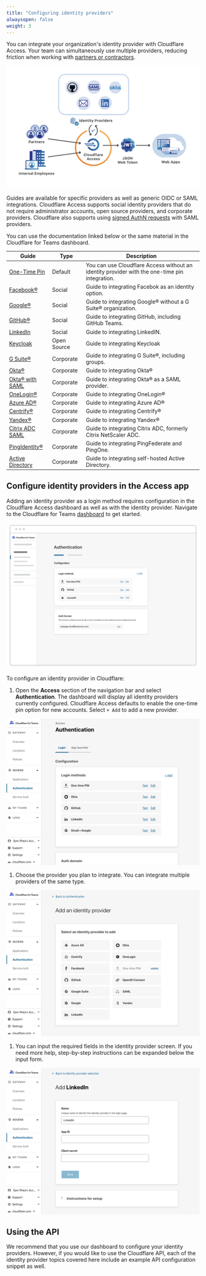 ```yaml
---
title: "Configuring identity providers"
alwaysopen: false
weight: 3
---
```


You can integrate your organization's identity provider with Cloudflare Access. Your team can simultaneously use multiple providers, reducing friction when working with [partners or contractors](https://blog.cloudflare.com/multi-sso-and-cloudflare-access-adding-linkedin-and-github-teams/).

![identity flow](../static/summary/identity.png)

Guides are available for specific providers as well as generic OIDC or SAML integrations. Cloudflare Access supports social identity providers that do not require administrator accounts, open source providers, and corporate providers. Cloudflare also supports using [signed AuthN requests](http://developers.cloudflare.com/access/configuring-identity-providers/signed_authn/) with SAML providers.

You can use the documentation linked below or the same material in the Cloudflare for Teams dashboard.

|Guide|Type|Description|
|---|---|---|
|[One-Time Pin](https://developers.cloudflare.com/access/configuring-identity-providers/one-time-pin/)|Default|You can use Cloudflare Access without an identity provider with the one-time pin integration.|
|[Facebook®](https://developers.cloudflare.com/access/configuring-identity-providers/facebook-login/)|Social|Guide to integrating Facebok as an identity option.|
|[Google®](https://developers.cloudflare.com/access/configuring-identity-providers/google/)|Social|Guide to integrating Google® without a G Suite® organization.|
|[GitHub®](https://developers.cloudflare.com/access/configuring-identity-providers/github/)|Social|Guide to integrating GitHub, including GitHub Teams.|
|[LinkedIn](http://developers.cloudflare.com/access/configuring-identity-providers/linkedin/)|Social|Guide to integrating LinkedIN.
|[Keycloak](http://developers.cloudflare.com/access/configuring-identity-providers/keycloak/)|Open Source|Guide to integrating Keycloak|
|[G Suite®](https://developers.cloudflare.com/access/configuring-identity-providers/gsuite/)|Corporate|Guide to integrating G Suite®, including groups.|
|[Okta®](https://developers.cloudflare.com/access/configuring-identity-providers/okta/)|Corporate|Guide to integrating Okta®|
|[Okta® with SAML](https://developers.cloudflare.com/access/configuring-identity-providers/saml-okta/)|Corporate|Guide to integrating Okta® as a SAML provider.|
|[OneLogin®](https://developers.cloudflare.com/access/configuring-identity-providers/onelogin-oidc/)|Corporate|Guide to integrating OneLogin®|
|[Azure AD®](https://developers.cloudflare.com/access/configuring-identity-providers/azuread/)|Corporate|Guide to integrating Azure AD®|
|[Centrify®](https://developers.cloudflare.com/access/configuring-identity-providers/centrify/)|Corporate|Guide to integrating Centrify®|
|[Yandex®](https://developers.cloudflare.com/access/configuring-identity-providers/yandex/)|Corporate|Guide to integrating Yandex®|
|[Citrix ADC SAML](http://developers.cloudflare.com/access/configuring-identity-providers/citrixadc-saml/)|Corporate|Guide to integrating Citrix ADC, formerly Citrix NetScaler ADC.|
|[PingIdentity®](http://developers.cloudflare.com/access/configuring-identity-providers/ping-saml/)|Corporate|Guide to integrating PingFederate and PingOne.|
|[Active Directory](http://developers.cloudflare.com/access/configuring-identity-providers/adfs/)|Corporate|Guide to integrating self-hosted Active Directory.|

## Configure identity providers in the Access app

Adding an identity provider as a login method requires configuration in the Cloudflare Access dashboard as well as with the identity provider. Navigate to the Cloudflare for Teams [dashboard](https://dash.teams.cloudflare.com) to get started.

![add an identity provider screenshot](../static/identity-index/new-dash-auth.png)

To configure an identity provider in Cloudflare:

1. Open the **Access** section of the navigation bar and select **Authentication**. The dashboard will display all identity providers currently configured. Cloudflare Access defaults to enable the one-time pin option for new accounts. Select `+ Add` to add a new provider.

![add an identity provider screenshot](../static/identity-index/auth-home.png)

1. Choose the provider you plan to integrate. You can integrate multiple providers of the same type.

![add an identity provider screenshot](../static/identity-index/choose-idp.png)

1. You can input the required fields in the identity provider screen. If you need more help, step-by-step instructions can be expanded below the input form.

![add an identity provider screenshot](../static/identity-index/add-idp.png)

## Using the API

We recommend that you use our dashboard to configure your identity providers. However, if you would like to use the Cloudflare API, each of the identity provider topics covered here include an example API configuration snippet as well.
